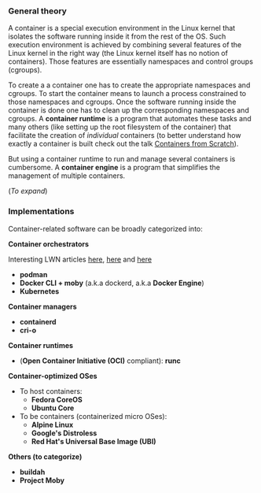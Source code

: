 ### General theory

A container is a special execution environment in the Linux kernel that isolates the software running inside it from the rest of the OS. Such execution environment is achieved by combining several features of the Linux kernel in the right way (the Linux kernel itself has no notion of containers). Those features are essentially namespaces and control groups (cgroups).

To create a a container one has to create the appropriate namespaces and cgroups. To start the container means to launch a process constrained to those namespaces and cgroups. Once the software running inside the container is done one has to clean up the corresponding namespaces and cgroups. A **container runtime** is a program that automates these tasks and many others (like setting up the root filesystem of the container) that facilitate the creation of *individual* containers (to better understand how exactly a container is built check out the talk [Containers from Scratch](https://www.youtube.com/watch?v=wyqoi52k5jM)).

But using a container runtime to run and manage several containers is cumbersome. A **container engine** is a program that simplifies the management of multiple containers.

(_To expand_)

### Implementations

Container-related software can be broadly categorized into:

**Container orchestrators**

Interesting LWN articles [here](https://lwn.net/Articles/902049/ "‌"), [here](https://lwn.net/Articles/905164/ "‌") and [here](https://lwn.net/Articles/907613/ "‌")

* **podman**
* **Docker CLI + moby** (a.k.a dockerd, a.k.a **Docker Engine**)
* **Kubernetes**

**Container managers**

- **containerd**
- **cri-o**

**Container runtimes**

- (**Open Container Initiative (OCI)** compliant): **runc**

**Container-optimized OSes**

  * To host containers:
    * **Fedora CoreOS**
    * **Ubuntu Core**
  * To be containers (containerized micro OSes):
    * **Alpine Linux**
    * **Google's Distroless**
    * **Red Hat's Universal Base Image (UBI)**

**Others (to categorize)**

- **buildah**
- **Project Moby**